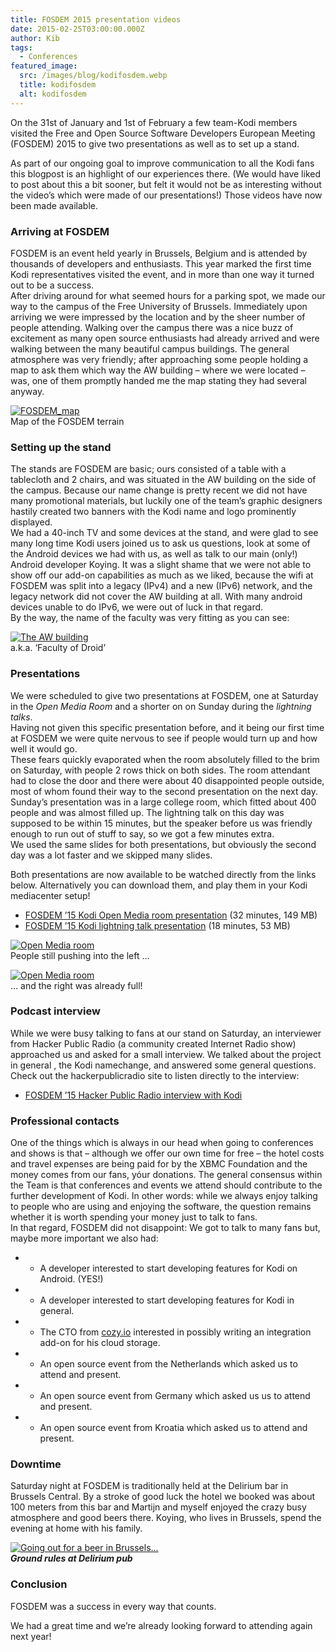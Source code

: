 ```yaml
---
title: FOSDEM 2015 presentation videos
date: 2015-02-25T03:00:00.000Z
author: Kib
tags:
  - Conferences
featured_image:
  src: /images/blog/kodifosdem.webp
  title: kodifosdem
  alt: kodifosdem
---
```

On the 31st of January and 1st of February a few team-Kodi members visited the Free and Open Source Software Developers European Meeting (FOSDEM) 2015 to give two presentations as well as to set up a stand.

As part of our ongoing goal to improve communication to all the Kodi fans this blogpost is an highlight of our experiences there. (We would have liked to post about this a bit sooner, but felt it would not be as interesting without the video’s which were made of our presentations!) Those videos have now been made available.

### Arriving at FOSDEM

FOSDEM is an event held yearly in Brussels, Belgium and is attended by thousands of developers and enthusiasts. This year marked the first time Kodi representatives visited the event, and in more than one way it turned out to be a success.\
 After driving around for what seemed hours for a parking spot, we made our way to the campus of the Free University of Brussels. Immediately upon arriving we were impressed by the location and by the sheer number of people attending. Walking over the campus there was a nice buzz of excitement as many open source enthusiasts had already arrived and were walking between the many beautiful campus buildings. The general atmosphere was very friendly; after approaching some people holding a map to ask them which way the AW building – where we were located – was, one of them promptly handed me the map stating they had several anyway.

[![FOSDEM_map](/images/blog/20150207_lageplan_bruxelles-300x212.webp)](/images/blog/20150207_lageplan_bruxelles.webp)\
 Map of the FOSDEM terrain

### Setting up the stand

The stands are FOSDEM are basic; ours consisted of a table with a tablecloth and 2 chairs, and was situated in the AW building on the side of the campus. Because our name change is pretty recent we did not have many promotional materials, but luckily one of the team’s graphic designers hastily created two banners with the Kodi name and logo prominently displayed.\
 We had a 40-inch TV and some devices at the stand, and were glad to see many long time Kodi users joined us to ask us questions, look at some of the Android devices we had with us, as well as talk to our main (only!) Android developer Koying. It was a slight shame that we were not able to show off our add-on capabilities as much as we liked, because the wifi at FOSDEM was split into a legacy (IPv4) and a new (IPv6) network, and the legacy network did not cover the AW building at all. With many android devices unable to do IPv6, we were out of luck in that regard.\
 By the way, the name of the faculty was very fitting as you can see:

[![The AW building](/images/blog/IMG_20150131_152448-222x300.webp)](/images/blog/IMG_20150131_152448.webp)\
 a.k.a. ‘Faculty of Droid’

### Presentations

We were scheduled to give two presentations at FOSDEM, one at Saturday in the *Open Media Room* and a shorter on on Sunday during the *lightning talks*.\
 Having not given this specific presentation before, and it being our first time at FOSDEM we were quite nervous to see if people would turn up and how well it would go.\
 These fears quickly evaporated when the room absolutely filled to the brim on Saturday, with people 2 rows thick on both sides. The room attendant had to close the door and there were about 40 disappointed people outside, most of whom found their way to the second presentation on the next day.\
 Sunday’s presentation was in a large college room, which fitted about 400 people and was almost filled up. The lightning talk on this day was supposed to be within 15 minutes, but the speaker before us was friendly enough to run out of stuff to say, so we got a few minutes extra.\
 We used the same slides for both presentations, but obviously the second day was a lot faster and we skipped many slides.

Both presentations are now available to be watched directly from the links below. Alternatively you can download them, and play them in your Kodi mediacenter setup!

* [FOSDEM ’15 Kodi Open Media room presentation](https://video.fosdem.org/2015/devroom-open_media/kodi.mp4) (32 minutes, 149 MB)
* [FOSDEM ’15 Kodi lightning talk presentation](https://video.fosdem.org/2015/lightning_talks/kodi_mediacenter.mp4) (18 minutes, 53 MB)

[![Open Media room](/images/blog/IMG_20150131_160844-300x222.webp)](/images/blog/IMG_20150131_160844.webp)\
 People still pushing into the left …

[![Open Media room](/images/blog/IMG_20150131_160850-300x222.webp)](/images/blog/IMG_20150131_160850.webp)\
 … and the right was already full!

### Podcast interview

While we were busy talking to fans at our stand on Saturday, an interviewer from Hacker Public Radio (a community created Internet Radio show) approached us and asked for a small interview. We talked about the project in general , the Kodi namechange, and answered some general questions. Check out the hackerpublicradio site to listen directly to the interview:

* [FOSDEM ’15 Hacker Public Radio interview with Kodi](http://hackerpublicradio.org/eps.php?id=1701)

### Professional contacts

One of the things which is always in our head when going to conferences and shows is that – although we offer our own time for free – the hotel costs and travel expenses are being paid for by the XBMC Foundation and the money comes from our fans, yóur donations. The general consensus within the Team is that conferences and events we attend should contribute to the further development of Kodi. In other words: while we always enjoy talking to people who are using and enjoying the software, the question remains whether it is worth spending your money just to talk to fans.\
 In that regard, FOSDEM did not disappoint: We got to talk to many fans but, maybe more important we also had:

* * A developer interested to start developing features for Kodi on Android. (YES!)
* * A developer interested to start developing features for Kodi in general.
* * The CTO from [cozy.io](https://cozy.io/) interested in possibly writing an integration add-on for his cloud storage.
* * An open source event from the Netherlands which asked us to attend and present.
* * An open source event from Germany which asked us us to attend and present.
* * An open source event from Kroatia which asked us to attend and present.

### Downtime

Saturday night at FOSDEM is traditionally held at the Delirium bar in Brussels Central. By a stroke of good luck the hotel we booked was about 100 meters from this bar and Martijn and myself enjoyed the crazy busy atmosphere and good beers there. Koying, who lives in Brussels, spend the evening at home with his family.

[![Going out for a beer in Brussels...](/images/blog/fosdem_delirium-225x300.webp)](/images/blog/fosdem_delirium.webp)\
 ***Ground rules at Delirium pub***

### Conclusion

FOSDEM was a success in every way that counts.

We had a great time and we’re already looking forward to attending again next year!